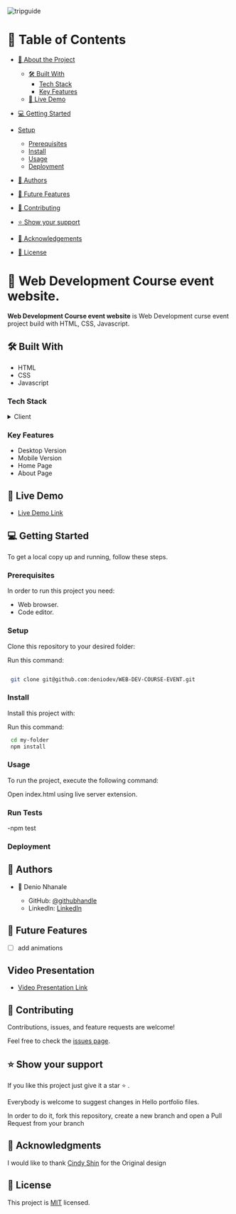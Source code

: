 ![tripguide](https://github.com/deniodev/WEB-DEV-COURSE-EVENT/assets/92977776/14bd6101-5aaf-4d04-b6f5-bb1174363ac3)


# 📗 Table of Contents

- [📖 About the Project](#about-project)
  - [🛠 Built With](#built-with)
    - [Tech Stack](#tech-stack)
    - [Key Features](#key-features)
  - [🚀 Live Demo](#live-demo)
- [💻 Getting Started](#getting-started)
- [Setup](#setup)
  - [Prerequisites](#prerequisites)
  - [Install](#install)
  - [Usage](#usage)
  - [Deployment](#deployment)
- [👥 Authors](#authors)

- [🔭 Future Features](#future-features)

- [🤝 Contributing](#contributing)

- [⭐️ Show your support](#support)
 
- [🙏 Acknowledgements](#acknowledgements)

- [📝 License](#license)


# 📖  Web Development Course event website. <a name="about-project"></a>

**Web Development Course event website** is  Web Development curse event project build with HTML, CSS, Javascript.

## 🛠 Built With <a name="built-with"></a>

- HTML
- CSS
- Javascript

### Tech Stack <a name="tech-stack"></a>

<details>
    <summary>Client</summary>
        <ul>
            <li><a  href="https://developer.mozilla.org/en-US/docs/Web/HTML">HTML</a></li>
        </ul>
        <ul>
            <li><a  href="https://developer.mozilla.org/en-US/docs/Web/CSS">CSS</a></li>
        </ul>
</details>

### Key Features <a name="key-features"></a>

-  Desktop Version
-  Mobile Version
-  Home Page
-  About Page

## 🚀 Live Demo <a name="live-demo"></a>

- [Live Demo Link](https://deniodev.github.io/WEB-DEV-COURSE-EVENT/)

## 💻 Getting Started <a name="getting-started"></a>

To get a local copy up and running, follow these steps.

### Prerequisites

In order to run this project you need:

- Web browser.
- Code editor.


### Setup

Clone this repository to your desired folder:

Run this command: 

```sh

 git clone git@github.com:deniodev/WEB-DEV-COURSE-EVENT.git
```
### Install

Install this project with:

Run this command:

```sh
 cd my-folder
 npm install
```
### Usage

To run the project, execute the following command:

Open index.html using live server extension.

### Run Tests

-npm test

### Deployment

## 👥 Authors <a name="getting-started"></a>

- 👤 Denio Nhanale

    - GitHub: [@githubhandle](https://github.com/deniodev)
    - LinkedIn: [LinkedIn](https://www.linkedin.com/in/denionhanale/)


## 🔭 Future Features <a name="future-features"></a>

- [ ] add animations

##  Video Presentation <a name="live-demo"></a>

- [Video Presentation Link](https://www.loom.com/share/bd0395f0ae05412698c9048c89a8883e)

## 🤝 Contributing <a name="contributing"></a>

Contributions, issues, and feature requests are welcome!

Feel free to check the [issues page](../../issues/).

## ⭐️ Show your support <a name="support"></a>

If you like this project just give it a star ⭐️ .

Everybody is welcome to suggest changes in Hello portfolio files.

In order to do it, fork this repository, create a new branch and open a Pull Request from your branch

## 🙏 Acknowledgments <a name="acknowledgements"></a>

I would like to thank [Cindy Shin](https://www.behance.net/adagio07) for the Original design

## 📝 License <a name="license"></a>

This project is [MIT](./LICENSE.md) licensed.
